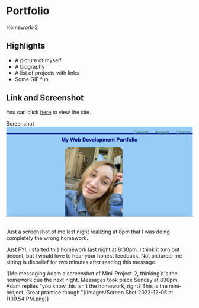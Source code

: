 # Portfolio

Homework-2

## Highlights

- A picture of myself
- A biography
- A list of projects with links
- Some GIF fun

## Link and Screenshot

You can click [here](https://dltorrise.github.io/Homework-2/) to view the site.

Screenshot
![A screenshot of my portfolio](Images/Screenshot-Homework-2.png)

##

Just a screenshot of me last night realizing at 8pm that I was doing completely the wrong homework.



Just FYI, I started this homework last night at 8:30pm. I think it turn out decent, but I would 
love to hear your honest feedback. Not pictured: me sitting is disbelief for two minutes after reading this
message. 

![Me messaging Adam a screenshot of Mini-Project-2, thinking it's the homework due the next night. Messages took place Sunday at 830pm. Adam replies "you know this isn't the homework, right? This is the mini-project. Great practice though."](Images/Screen Shot 2022-12-05 at 11.19.54 PM.png)]


